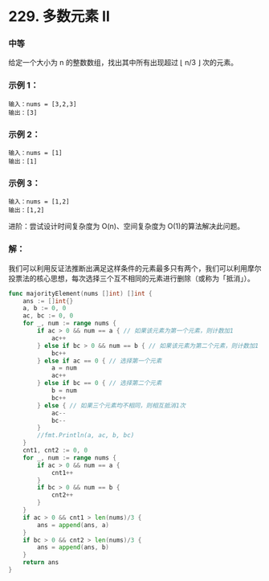 # 229. 多数元素 II

### 中等

给定一个大小为 n 的整数数组，找出其中所有出现超过 ⌊ n/3 ⌋ 次的元素。

### 示例 1：

    输入：nums = [3,2,3]
    输出：[3]

### 示例 2：

    输入：nums = [1]
    输出：[1]

### 示例 3：

    输入：nums = [1,2]
    输出：[1,2]

进阶：尝试设计时间复杂度为 O(n)、空间复杂度为 O(1)的算法解决此问题。

### 解：

我们可以利用反证法推断出满足这样条件的元素最多只有两个，我们可以利用摩尔投票法的核心思想，每次选择三个互不相同的元素进行删除（或称为「抵消」）。

```go
func majorityElement(nums []int) []int {
	ans := []int{}
	a, b := 0, 0
	ac, bc := 0, 0
	for _, num := range nums {
		if ac > 0 && num == a { // 如果该元素为第一个元素，则计数加1
			ac++
		} else if bc > 0 && num == b { // 如果该元素为第二个元素，则计数加1
			bc++
		} else if ac == 0 { // 选择第一个元素
			a = num
			ac++
		} else if bc == 0 { // 选择第二个元素
			b = num
			bc++
		} else { // 如果三个元素均不相同，则相互抵消1次
			ac--
			bc--
		}
		//fmt.Println(a, ac, b, bc)
	}
	cnt1, cnt2 := 0, 0
	for _, num := range nums {
		if ac > 0 && num == a {
			cnt1++
		}
		if bc > 0 && num == b {
			cnt2++
		}
	}
	if ac > 0 && cnt1 > len(nums)/3 {
		ans = append(ans, a)
	}
	if bc > 0 && cnt2 > len(nums)/3 {
		ans = append(ans, b)
	}
	return ans
}
```